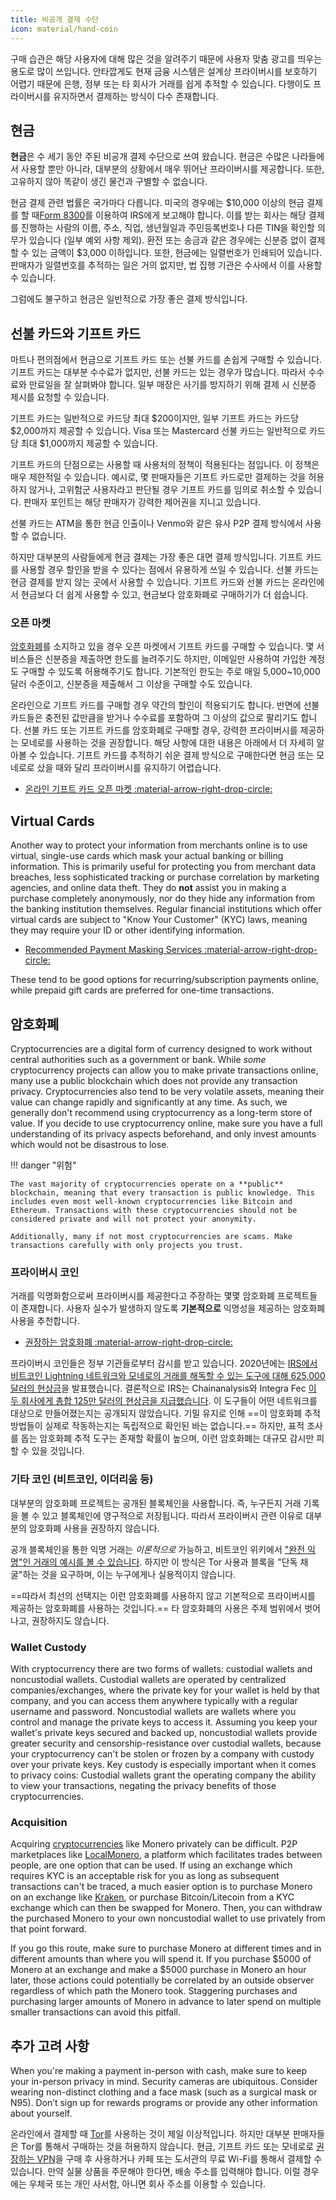 ```yaml
---
title: 비공개 결제 수단
icon: material/hand-coin
---
```


구매 습관은 해당 사용자에 대해 많은 것을 알려주기 때문에 사용자 맞춤 광고를 띄우는 용도로 많이 쓰입니다. 안타깝게도 현재 금융 시스템은 설계상 프라이버시를 보호하기 어렵기 때문에 은행, 정부 또는 타 회사가 거래를 쉽게 추적할 수 있습니다. 다행이도 프라이버시를 유지하면서 결제하는 방식이 다수 존재합니다.

## 현금

**현금**은 수 세기 동안 주된 비공개 결제 수단으로 쓰여 왔습니다. 현금은 수많은 나라들에서 사용할 뿐만 아니라, 대부분의 상황에서 매우 뛰어난 프라이버시를 제공합니다. 또한, 고유하지 않아 똑같이 생긴 물건과 구별할 수 없습니다.

현금 결제 관련 법률은 국가마다 다릅니다. 미국의 경우에는 $10,000 이상의 현금 결제를 할 때[Form 8300](https://www.irs.gov/businesses/small-businesses-self-employed/form-8300-and-reporting-cash-payments-of-over-10000)를 이용하여 IRS에게 보고해야 합니다. 이를 받는 회사는 해당 결제를 진행하는 사람의 이름, 주소, 직업, 생년월일과 주민등록번호나 다른 TIN을 확인할 의무가 있습니다 (일부 예외 사항 제외). 환전 또는 송금과 같은 경우에는 신분증 없이 결제할 수 있는 금액이 $3,000 이하입니다. 또한, 현금에는 일렬번호가 인쇄되어 있습니다. 판매자가 일렬번호를 추적하는 일은 거의 없지만, 법 집행 기관은 수사에서 이를 사용할 수 있습니다.

그럼에도 불구하고 현금은 일반적으로 가장 좋은 결제 방식입니다.

## 선불 카드와 기프트 카드

마트나 편의점에서 현금으로 기프트 카드 또는 선불 카드를 손쉽게 구매할 수 있습니다. 기프트 카드는 대부분 수수료가 없지만, 선불 카드는 있는 경우가 많습니다. 따라서 수수료와 만료일을 잘 살펴봐야 합니다. 일부 매장은 사기를 방지하기 위해 결제 시 신분증 제시를 요청할 수 있습니다.

기프트 카드는 일반적으로 카드당 최대 $200이지만, 일부 기프트 카드는 카드당 $2,000까지 제공할 수 있습니다. Visa 또는 Mastercard 선불 카드는 일반적으로 카드당 최대 $1,000까지 제공할 수 있습니다.

기프트 카드의 단점으로는 사용할 때 사용처의 정책이 적용된다는 점입니다. 이 정책은 매우 제한적일 수 있습니다. 예시로, 몇 판매자들은 기프트 카드로만 결제하는 것을 허용하지 않거나, 고위험군 사용자라고 판단될 경우 기프트 카드를 임의로 취소할 수 있습니다. 판매자 포인트는 해당 판매자가 강력한 제어권을 지니고 있습니다.

선불 카드는 ATM을 통한 현금 인출이나 Venmo와 같은 유사 P2P 결제 방식에서 사용할 수 없습니다.

하지만 대부분의 사람들에게 현금 결제는 가장 좋은 대면 결제 방식입니다. 기프트 카드를 사용할 경우 할인을 받을 수 있다는 점에서 유용하게 쓰일 수 있습니다. 선불 카드는 현금 결제를 받지 않는 곳에서 사용할 수 있습니다. 기프트 카드와 선불 카드는 온라인에서 현금보다 더 쉽게 사용할 수 있고, 현금보다 암호화폐로 구매하기가 더 쉽습니다.

### 오픈 마켓

[암호화폐](../cryptocurrency.md)를 소지하고 있을 경우 오픈 마켓에서 기프트 카드를 구매할 수 있습니다. 몇 서비스들은 신분증을 제출하면 한도를 늘려주기도 하지만, 이메일만 사용하여 가입한 계정도 구매할 수 있도록 허용해주기도 합니다. 기본적인 한도는 주로 매일 5,000~10,000 달러 수준이고, 신분증을 제출해서 그 이상을 구매할 수도 있습니다.

온라인으로 기프트 카드를 구매할 경우 약간의 할인이 적용되기도 합니다. 반면에 선불 카드들은 충전된 값만큼을 받거나 수수료를 포함하여 그 이상의 값으로 팔리기도 합니다. 선불 카드 또는 기프트 카드를 암호화폐로 구매할 경우, 강력한 프라이버시를 제공하는 모네로를 사용하는 것을 권장합니다. 해당 사항에 대한 내용은 아래에서 더 자세히 알아볼 수 있습니다. 기프트 카드를 추적하기 쉬운 결제 방식으로 구매한다면 현금 또는 모네로로 샀을 때와 달리 프라이버시를 유지하기 어렵습니다.

- [온라인 기프트 카드 오픈 마켓 :material-arrow-right-drop-circle:](../financial-services.md#gift-card-marketplaces)

## Virtual Cards

Another way to protect your information from merchants online is to use virtual, single-use cards which mask your actual banking or billing information. This is primarily useful for protecting you from merchant data breaches, less sophisticated tracking or purchase correlation by marketing agencies, and online data theft. They do **not** assist you in making a purchase completely anonymously, nor do they hide any information from the banking institution themselves. Regular financial institutions which offer virtual cards are subject to "Know Your Customer" (KYC) laws, meaning they may require your ID or other identifying information.

- [Recommended Payment Masking Services :material-arrow-right-drop-circle:](../financial-services.md#payment-masking-services)

These tend to be good options for recurring/subscription payments online, while prepaid gift cards are preferred for one-time transactions.

## 암호화폐

Cryptocurrencies are a digital form of currency designed to work without central authorities such as a government or bank. While *some* cryptocurrency projects can allow you to make private transactions online, many use a public blockchain which does not provide any transaction privacy. Cryptocurrencies also tend to be very volatile assets, meaning their value can change rapidly and significantly at any time. As such, we generally don't recommend using cryptocurrency as a long-term store of value. If you decide to use cryptocurrency online, make sure you have a full understanding of its privacy aspects beforehand, and only invest amounts which would not be disastrous to lose.

!!! danger "위험"

    The vast majority of cryptocurrencies operate on a **public** blockchain, meaning that every transaction is public knowledge. This includes even most well-known cryptocurrencies like Bitcoin and Ethereum. Transactions with these cryptocurrencies should not be considered private and will not protect your anonymity.
    
    Additionally, many if not most cryptocurrencies are scams. Make transactions carefully with only projects you trust.

### 프라이버시 코인

거래를 익명화함으로써 프라이버시를 제공한다고 주장하는 몇몇 암호화폐 프로젝트들이 존재합니다. 사용자 실수가 발생하지 않도록 **기본적으로** 익명성을 제공하는 암호화폐 사용을 추천합니다.

- [권장하는 암호화폐 :material-arrow-right-drop-circle:](../cryptocurrency.md#coins)

프라이버시 코인들은 정부 기관들로부터 감시를 받고 있습니다. 2020년에는 [IRS에서 비트코인 Lightning 네트워크와 모네로의 거래를 해독할 수 있는 도구에 대해 625,000 달러의 현상금](https://www.forbes.com/sites/kellyphillipserb/2020/09/14/irs-will-pay-up-to-625000-if-you-can-crack-monero-other-privacy-coins/?sh=2e9808a085cc)을 발표했습니다. 결론적으로 IRS는 Chainanalysis와 Integra Fec [이 두 회사에게 총합 125만 달러의 현상금을 지급했습니다](https://sam.gov/opp/5ab94eae1a8d422e88945b64181c6018/view). 이 도구들이 어떤 네트워크를 대상으로 만들어졌는지는 공개되지 않았습니다. 기밀 유지로 인해 ==이 암호화폐 추적 방법들이 실제로 작동하는지는 독립적으로 확인된 바는 없습니다.== 하지만, 표적 조사를 돕는 암호화폐 추적 도구는 존재할 확률이 높으며, 이런 암호화폐는 대규모 감시만 피할 수 있을 것입니다.

### 기타 코인 (비트코인, 이더리움 등)

대부분의 암호화폐 프로젝트는 공개된 블록체인을 사용합니다. 즉, 누구든지 거래 기록을 볼 수 있고 블록체인에 영구적으로 저장됩니다. 따라서 프라이버시 관련 이유로 대부분의 암호화폐 사용을 권장하지 않습니다.

공개 블록체인을 통한 익명 거래는 *이론적으로* 가능하고, 비트코인 위키에서 ["완전 익명"인 거래의 예시를 볼 수 있습니다](https://en.bitcoin.it/wiki/Privacy#Example_-_A_perfectly_private_donation). 하지만 이 방식은 Tor 사용과 블록을 "단독 채굴"하는 것을 요구하며, 이는 누구에게나 실용적이지 않습니다.

==따라서 최선의 선택지는 이런 암호화폐를 사용하지 않고 기본적으로 프라이버시를 제공하는 암호화폐를 사용하는 것입니다.== 타 암호화폐의 사용은 주제 범위에서 벗어나고, 권장하지도 않습니다.

### Wallet Custody

With cryptocurrency there are two forms of wallets: custodial wallets and noncustodial wallets. Custodial wallets are operated by centralized companies/exchanges, where the private key for your wallet is held by that company, and you can access them anywhere typically with a regular username and password. Noncustodial wallets are wallets where you control and manage the private keys to access it. Assuming you keep your wallet's private keys secured and backed up, noncustodial wallets provide greater security and censorship-resistance over custodial wallets, because your cryptocurrency can't be stolen or frozen by a company with custody over your private keys. Key custody is especially important when it comes to privacy coins: Custodial wallets grant the operating company the ability to view your transactions, negating the privacy benefits of those cryptocurrencies.

### Acquisition

Acquiring [cryptocurrencies](../cryptocurrency.md) like Monero privately can be difficult. P2P marketplaces like [LocalMonero](https://localmonero.co/), a platform which facilitates trades between people, are one option that can be used. If using an exchange which requires KYC is an acceptable risk for you as long as subsequent transactions can't be traced, a much easier option is to purchase Monero on an exchange like [Kraken](https://kraken.com/), or purchase Bitcoin/Litecoin from a KYC exchange which can then be swapped for Monero. Then, you can withdraw the purchased Monero to your own noncustodial wallet to use privately from that point forward.

If you go this route, make sure to purchase Monero at different times and in different amounts than where you will spend it. If you purchase $5000 of Monero at an exchange and make a $5000 purchase in Monero an hour later, those actions could potentially be correlated by an outside observer regardless of which path the Monero took. Staggering purchases and purchasing larger amounts of Monero in advance to later spend on multiple smaller transactions can avoid this pitfall.

## 추가 고려 사항

When you're making a payment in-person with cash, make sure to keep your in-person privacy in mind. Security cameras are ubiquitous. Consider wearing non-distinct clothing and a face mask (such as a surgical mask or N95). Don’t sign up for rewards programs or provide any other information about yourself.

온라인에서 결제할 때 [Tor](tor-overview.md)를 사용하는 것이 제일 이상적입니다. 하지만 대부분 판매자들은 Tor를 통해서 구매하는 것을 허용하지 않습니다. 현금, 기프트 카드 또는 모네로로 [권장하는 VPN](../vpn.md)을 구매 후 사용하거나 카페 또는 도서관의 무료 Wi-Fi를 통해서 결제할 수 있습니다. 만약 실물 상품을 주문해야 한다면, 배송 주소를 입력해야 합니다. 이럴 경우에는 우체국 또는 개인 사서함, 아니면 회사 주소를 이용할 수 있습니다.
